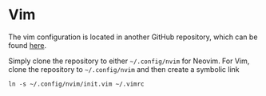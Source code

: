 # Vim

The vim configuration is located in another GitHub repository, which can be
found [here](https://github.com/SupremeCommandaPanda/vim).

Simply clone the repository to either `~/.config/nvim` for Neovim.
For Vim, clone the repository to `~/.config/nvim` and then create a symbolic link 

```
ln -s ~/.config/nvim/init.vim ~/.vimrc
```

